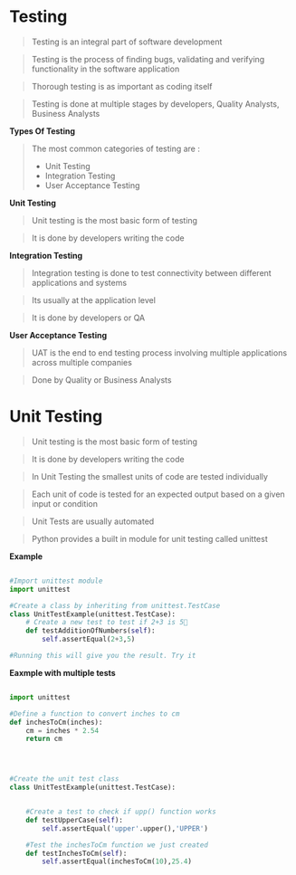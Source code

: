 # Testing

> Testing is an integral part of software development

> Testing is the process of finding bugs, validating and verifying functionality in the software application

> Thorough testing is as important as coding itself

> Testing is done at multiple stages by developers, Quality Analysts, Business Analysts

**Types Of Testing**

> The most common categories of testing are :
> * Unit Testing
> * Integration Testing
> * User Acceptance Testing

**Unit Testing**

> Unit testing is the most basic form of testing

> It is done by developers writing the code


**Integration Testing**

> Integration testing is done to test connectivity between different applications and systems

> Its usually at the application level

> It is done by developers or QA

**User Acceptance Testing**

> UAT is the end to end testing process involving multiple applications across multiple companies

> Done by Quality or Business Analysts


# Unit Testing

> Unit testing is the most basic form of testing

> It is done by developers writing the code

> In Unit Testing the smallest units of code are tested individually

> Each unit of code is tested for an expected output based on a given input or condition

> Unit Tests are usually automated

> Python provides a built in module for unit testing called unittest


**Example**

```python

#Import unittest module
import unittest

#Create a class by inheriting from unittest.TestCase
class UnitTestExample(unittest.TestCase):
    # Create a new test to test if 2+3 is 5
    def testAdditionOfNumbers(self):
        self.assertEqual(2+3,5)

#Running this will give you the result. Try it

```


**Eaxmple with multiple tests**

```Python

import unittest

#Define a function to convert inches to cm
def inchesToCm(inches):
    cm = inches * 2.54
    return cm




#Create the unit test class
class UnitTestExample(unittest.TestCase):


    #Create a test to check if upp() function works
    def testUpperCase(self):
        self.assertEqual('upper'.upper(),'UPPER')

    #Test the inchesToCm function we just created
    def testInchesToCm(self):
        self.assertEqual(inchesToCm(10),25.4)

```
